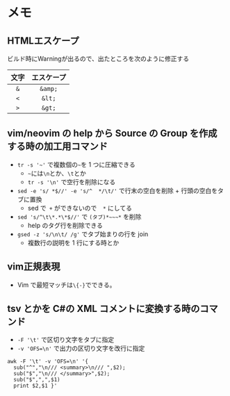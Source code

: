# メモ

## HTMLエスケープ

ビルド時にWarningが出るので、出たところを次のように修正する

| 文字  |  エスケープ  |
|:---:|:-------:|
| `&` | `&amp;` |
| `<` | `&lt;`  |
| `>` | `&gt;`  |

## vim/neovim の help から Source の Group を作成する時の加工用コマンド

- `tr -s '~'` で複数個の`~`を 1 つに圧縮できる
    - `~`には`\n`とか、`\t`とか
    - `tr -s '\n'` で空行を削除になる
- `sed -e 's/ *$//' -e 's/^  */\t/'` で行末の空白を削除 + 行頭の空白をタブに置換
    - sed で` +` ができないので`  *` にしてる
- `sed 's/^\t\*.*\*$//'` で `(タブ)*~~~*` を削除
    - help のタグ行を削除できる
- `gsed -z 's/\n\t/ /g'` でタブ始まりの行を join
    - 複数行の説明を 1 行にする時とか

## vim正規表現

- Vim で最短マッチは`\{-}`でできる。

## tsv とかを C#の XML コメントに変換する時のコマンド

- `-F '\t'` で区切り文字をタブに指定
- `-v 'OFS=\n'` で出力の区切り文字を改行に指定

```
awk -F '\t' -v 'OFS=\n' '{
  sub("^","\n/// <summary>\n/// ",$2);
  sub("$","\n/// </summary>",$2);
  sub("$",",",$1)
  print $2,$1 }'
```